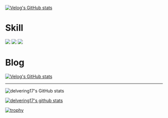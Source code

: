 

[![Velog's GitHub stats](https://velog-readme-stats.vercel.app/api/badge?name=delvering17)](https://velog.io/@delvering17) 

# Skill
<div> 
 <img src="https://img.shields.io/badge/Java-007396? style=flat-square&logo=Java&logoColor=white"/>
 
 <img src="https://img.shields.io/badge/Kotlin-black? style=flat-square&logo=Kotlin&logoColor=7F52FF"/>
 
 <img src="https://img.shields.io/badge/Android-white? style=flat-square&logo=Android&logoColor=3DDC84"/>

</div>

# Blog

<div>  
 
[![Velog's GitHub stats](https://velog-readme-stats.vercel.app/api?name=delvering17&color=dark)](https://github.com/delvering17/velog-readme-stats)

</div>

---

<div>
 
![delvering17's GitHub stats](https://github-readme-stats.vercel.app/api?username=delvering17&theme=dark&show_icons=true)

[![delvering17's github stats](https://github-readme-stats.vercel.app/api/top-langs/?username=delvering17&show_icons=true&hide_border=true&title_color=dark&icon_color=004386&layout=compact)](https://github.com/delvering17)


[![trophy](https://github-profile-trophy.vercel.app/?username=delvering17)](https://github.com/ryo-ma/github-profile-trophy)
</div>
